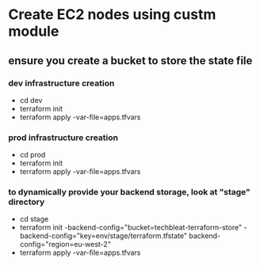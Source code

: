 # Create EC2 nodes using custm module 

## ensure you create a bucket to store the state file 
### dev infrastructure creation 
   - cd dev
   - terraform init
   - terraform apply -var-file=apps.tfvars 


### prod infrastructure creation 
   - cd prod
   - terraform init
   - terraform apply -var-file=apps.tfvars 

### to dynamically provide your backend storage, look at "stage" directory 
   - cd stage
   - terraform init -backend-config="bucket=techbleat-terraform-store" -backend-config="key=env/stage/terraform.tfstate" backend-config="region=eu-west-2"
   - terraform apply -var-file=apps.tfvars
